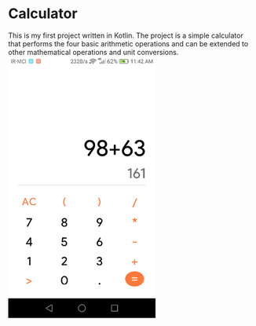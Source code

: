# Calculator
This is my first project written in Kotlin. The project is a simple calculator that performs the four basic arithmetic operations and can be extended to other mathematical operations and unit conversions.
<img src="Screenshot_calculator.png" alt="claculator_image" width="300">
